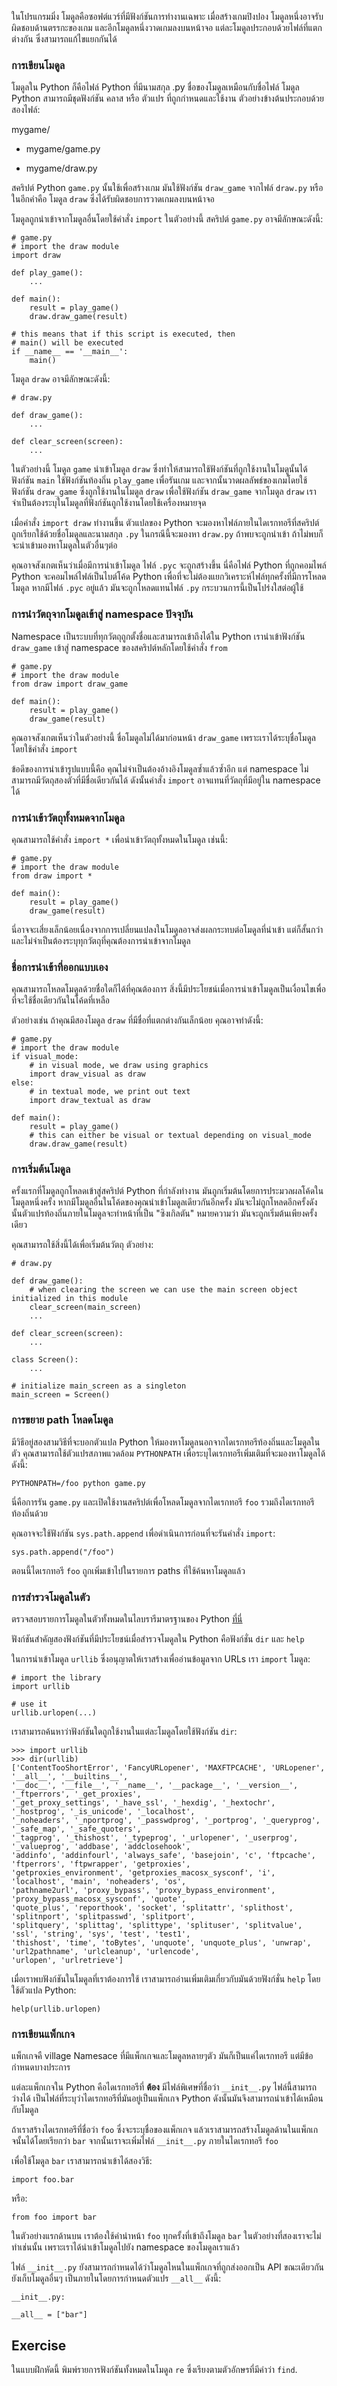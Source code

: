 ในโปรแกรมมิ่ง โมดูลคือซอฟต์แวร์ที่มีฟังก์ชันการทำงานเฉพาะ เมื่อสร้างเกมปิงปอง โมดูลหนึ่งอาจรับผิดชอบด้านตรรกะของเกม และอีกโมดูลหนึ่งวาดเกมลงบนหน้าจอ แต่ละโมดูลประกอบด้วยไฟล์ที่แตกต่างกัน ซึ่งสามารถแก้ไขแยกกันได้

### การเขียนโมดูล

โมดูลใน Python ก็คือไฟล์ Python ที่มีนามสกุล .py ชื่อของโมดูลเหมือนกับชื่อไฟล์ โมดูล Python สามารถมีชุดฟังก์ชัน คลาส หรือ ตัวแปร ที่ถูกกำหนดและใช้งาน ตัวอย่างข้างต้นประกอบด้วยสองไฟล์:

mygame/

- mygame/game.py

- mygame/draw.py

สคริปต์ Python `game.py` นั้นใช้เพื่อสร้างเกม มันใช้ฟังก์ชัน `draw_game` จากไฟล์ `draw.py` หรือในอีกคำคือ โมดูล `draw` ซึ่งได้รับผิดชอบการวาดเกมลงบนหน้าจอ 

โมดูลถูกนำเข้าจากโมดูลอื่นโดยใช้คำสั่ง `import` ในตัวอย่างนี้ สคริปต์ `game.py` อาจมีลักษณะดังนี้:

    # game.py
    # import the draw module
    import draw
    
    def play_game():
        ...
    
    def main():
        result = play_game()
        draw.draw_game(result)
        
    # this means that if this script is executed, then 
    # main() will be executed
    if __name__ == '__main__':
        main()

โมดูล `draw` อาจมีลักษณะดังนี้:

    # draw.py
    
    def draw_game():
        ...

    def clear_screen(screen):
        ...

ในตัวอย่างนี้ โมดูล `game` นำเข้าโมดูล `draw` ซึ่งทำให้สามารถใช้ฟังก์ชันที่ถูกใช้งานในโมดูนั้นได้ ฟังก์ชัน `main` ใช้ฟังก์ชันท้องถิ่น `play_game` เพื่อรันเกม และจากนั้นวาดผลลัพธ์ของเกมโดยใช้ฟังก์ชัน `draw_game` ซึ่งถูกใช้งานในโมดูล `draw` เพื่อใช้ฟังก์ชัน `draw_game` จากโมดูล `draw` เราจำเป็นต้องระบุในโมดูลที่ฟังก์ชันถูกใช้งานโดยใช้เครื่องหมายจุด

เมื่อคำสั่ง `import draw` ทำงานขึ้น ตัวแปลของ Python จะมองหาไฟล์ภายในไดเรกทอรีที่สคริปต์ถูกเรียกใช้ด้วยชื่อโมดูลและนามสกุล `.py` ในกรณีนี้จะมองหา `draw.py` ถ้าพบจะถูกนำเข้า ถ้าไม่พบก็จะนำเข้ามองหาโมดูลในตัวอื่นๆต่อ

คุณอาจสังเกตเห็นว่าเมื่อมีการนำเข้าโมดูล ไฟล์ `.pyc` จะถูกสร้างขึ้น นี่คือไฟล์ Python ที่ถูกคอมไพล์ Python จะคอมไพล์ไฟล์เป็นไบต์โค้ด Python เพื่อที่จะไม่ต้องแยกวิเคราะห์ไฟล์ทุกครั้งที่มีการโหลดโมดูล หากมีไฟล์ `.pyc` อยู่แล้ว มันจะถูกโหลดแทนไฟล์ `.py` กระบวนการนี้เป็นโปร่งใสต่อผู้ใช้

### การนำวัตถุจากโมดูลเข้าสู่ namespace ปัจจุบัน

Namespace เป็นระบบที่ทุกวัตถุถูกตั้งชื่อและสามารถเข้าถึงได้ใน Python เรานำเข้าฟังก์ชัน `draw_game` เข้าสู่ namespace ของสคริปต์หลักโดยใช้คำสั่ง `from`

    # game.py
    # import the draw module
    from draw import draw_game
    
    def main():
        result = play_game()
        draw_game(result)

คุณอาจสังเกตเห็นว่าในตัวอย่างนี้ ชื่อโมดูลไม่ได้มาก่อนหน้า `draw_game` เพราะเราได้ระบุชื่อโมดูลโดยใช้คำสั่ง `import`

ข้อดีของการนำเข้ารูปแบบนี้คือ คุณไม่จำเป็นต้องอ้างอิงโมดูลซ้ำแล้วซ้ำอีก แต่ namespace ไม่สามารถมีวัตถุสองตัวที่มีชื่อเดียวกันได้ ดังนั้นคำสั่ง `import` อาจแทนที่วัตถุที่มีอยู่ใน namespace ได้

### การนำเข้าวัตถุทั้งหมดจากโมดูล

คุณสามารถใช้คำสั่ง `import *` เพื่อนำเข้าวัตถุทั้งหมดในโมดูล เช่นนี้:

    # game.py
    # import the draw module
    from draw import *
    
    def main():
        result = play_game()
        draw_game(result)

นี่อาจจะเสี่ยงเล็กน้อยเนื่องจากการเปลี่ยนแปลงในโมดูลอาจส่งผลกระทบต่อโมดูลที่นำเข้า แต่ก็สั้นกว่า และไม่จำเป็นต้องระบุทุกวัตถุที่คุณต้องการนำเข้าจากโมดูล

### ชื่อการนำเข้าที่ออกแบบเอง

คุณสามารถโหลดโมดูลด้วยชื่อใดก็ได้ที่คุณต้องการ สิ่งนี้มีประโยชน์เมื่อการนำเข้าโมดูลเป็นเงื่อนไขเพื่อที่จะใช้ชื่อเดียวกันในโค้ดที่เหลือ

ตัวอย่างเช่น ถ้าคุณมีสองโมดูล `draw` ที่มีชื่อที่แตกต่างกันเล็กน้อย คุณอาจทำดังนี้:

    # game.py
    # import the draw module
    if visual_mode:
        # in visual mode, we draw using graphics
        import draw_visual as draw
    else:
        # in textual mode, we print out text
        import draw_textual as draw
    
    def main():
        result = play_game()
        # this can either be visual or textual depending on visual_mode
        draw.draw_game(result)

### การเริ่มต้นโมดูล

ครั้งแรกที่โมดูลถูกโหลดเข้าสู่สคริปต์ Python ที่กำลังทำงาน มันถูกเริ่มต้นโดยการประมวลผลโค้ดในโมดูลหนึ่งครั้ง หากมีโมดูลอื่นในโค้ดของคุณนำเข้าโมดูลเดียวกันอีกครั้ง มันจะไม่ถูกโหลดอีกครั้งดังนั้นตัวแปรท้องถิ่นภายในโมดูลจะทำหน้าที่เป็น "ซิงเกิลตัน" หมายความว่า มันจะถูกเริ่มต้นเพียงครั้งเดียว

คุณสามารถใช้สิ่งนี้ได้เพื่อเริ่มต้นวัตถุ ตัวอย่าง:

    # draw.py
    
    def draw_game():
        # when clearing the screen we can use the main screen object initialized in this module
        clear_screen(main_screen)
        ...

    def clear_screen(screen):
        ...
        
    class Screen():
        ...

    # initialize main_screen as a singleton
    main_screen = Screen()

### การขยาย path โหลดโมดูล

มีวิธีอยู่สองสามวิธีที่จะบอกตัวแปล Python ให้มองหาโมดูลนอกจากไดเรกทอรีท้องถิ่นและโมดูลในตัว คุณสามารถใช้ตัวแปรสภาพแวดล้อม `PYTHONPATH` เพื่อระบุไดเรกทอรีเพิ่มเติมที่จะมองหาโมดูลได้ดังนี้:

    PYTHONPATH=/foo python game.py

นี่คือการรัน `game.py` และเปิดใช้งานสคริปต์เพื่อโหลดโมดูลจากไดเรกทอรี `foo` รวมถึงไดเรกทอรีท้องถิ่นด้วย

คุณอาจจะใช้ฟังก์ชัน `sys.path.append` เพื่อดำเนินการก่อนที่จะรันคำสั่ง `import`:

    sys.path.append("/foo")

ตอนนี้ไดเรกทอรี `foo` ถูกเพิ่มเข้าไปในรายการ paths ที่ใช้ค้นหาโมดูลแล้ว

### การสำรวจโมดูลในตัว

ตรวจสอบรายการโมดูลในตัวทั้งหมดในไลบรารีมาตรฐานของ Python [ที่นี่](https://docs.python.org/3/library/)

ฟังก์ชันสำคัญสองฟังก์ชันที่มีประโยชน์เมื่อสำรวจโมดูลใน Python คือฟังก์ชั่น `dir` และ `help`

ในการนำเข้าโมดูล `urllib` ซึ่งอนุญาตให้เราสร้างเพื่ออ่านข้อมูลจาก URLs เรา `import` โมดูล:

    # import the library
    import urllib

    # use it
    urllib.urlopen(...)

เราสามารถค้นหาว่าฟังก์ชันใดถูกใช้งานในแต่ละโมดูลโดยใช้ฟังก์ชัน `dir`:

    >>> import urllib
    >>> dir(urllib)
    ['ContentTooShortError', 'FancyURLopener', 'MAXFTPCACHE', 'URLopener', '__all__', '__builtins__', 
    '__doc__', '__file__', '__name__', '__package__', '__version__', '_ftperrors', '_get_proxies', 
    '_get_proxy_settings', '_have_ssl', '_hexdig', '_hextochr', '_hostprog', '_is_unicode', '_localhost', 
    '_noheaders', '_nportprog', '_passwdprog', '_portprog', '_queryprog', '_safe_map', '_safe_quoters', 
    '_tagprog', '_thishost', '_typeprog', '_urlopener', '_userprog', '_valueprog', 'addbase', 'addclosehook', 
    'addinfo', 'addinfourl', 'always_safe', 'basejoin', 'c', 'ftpcache', 'ftperrors', 'ftpwrapper', 'getproxies', 
    'getproxies_environment', 'getproxies_macosx_sysconf', 'i', 'localhost', 'main', 'noheaders', 'os', 
    'pathname2url', 'proxy_bypass', 'proxy_bypass_environment', 'proxy_bypass_macosx_sysconf', 'quote', 
    'quote_plus', 'reporthook', 'socket', 'splitattr', 'splithost', 'splitnport', 'splitpasswd', 'splitport', 
    'splitquery', 'splittag', 'splittype', 'splituser', 'splitvalue', 'ssl', 'string', 'sys', 'test', 'test1', 
    'thishost', 'time', 'toBytes', 'unquote', 'unquote_plus', 'unwrap', 'url2pathname', 'urlcleanup', 'urlencode', 
    'urlopen', 'urlretrieve']

เมื่อเราพบฟังก์ชันในโมดูลที่เราต้องการใช้ เราสามารถอ่านเพิ่มเติมเกี่ยวกับมันด้วยฟังก์ชั่น `help` โดยใช้ตัวแปล Python:

    help(urllib.urlopen)

### การเขียนแพ็กเกจ

แพ็กเกจคื village Namesace ที่มีแพ็กเกจและโมดูลหลายๆตัว มันก็เป็นแค่ไดเรกทอรี แต่มีข้อกำหนดบางประการ

แต่ละแพ็กเกจใน Python คือไดเรกทอรีที่ **ต้อง** มีไฟล์พิเศษที่ชื่อว่า `__init__.py` ไฟล์นี้สามารถว่างได้ เป็นไฟล์ที่ระบุว่าไดเรกทอรีที่มันอยู่เป็นแพ็กเกจ Python ดังนั้นมันจึงสามารถนำเข้าได้เหมือนกับโมดูล

ถ้าเราสร้างไดเรกทอรีที่ชื่อว่า `foo` ซึ่งจะระบุชื่อของแพ็กเกจ แล้วเราสามารถสร้างโมดูลด้านในแพ็กเกจนั้นได้โดยเรียกว่า `bar` จากนั้นเราจะเพิ่มไฟล์ `__init__.py` ภายในไดเรกทอรี `foo`

เพื่อใช้โมดูล `bar` เราสามารถนำเข้าได้สองวิธี:

    import foo.bar

หรือ:

    from foo import bar

ในตัวอย่างแรกด้านบน เราต้องใช้คำนำหน้า `foo` ทุกครั้งที่เข้าถึงโมดูล `bar` ในตัวอย่างที่สองเราจะไม่ทำเช่นนั้น เพราะเราได้นำเข้าโมดูลไปยัง namespace ของโมดูลเราแล้ว

ไฟล์ `__init__.py` ยังสามารถกำหนดได้ว่าโมดูลไหนในแพ็กเกจที่ถูกส่งออกเป็น API ขณะเดียวกันยังเก็บโมดูลอื่นๆ เป็นภายในโดยการกำหนดตัวแปร `__all__` ดังนี้:

    __init__.py:

    __all__ = ["bar"]

Exercise
--------

ในแบบฝึกหัดนี้ พิมพ์รายการฟังก์ชันทั้งหมดในโมดูล `re` ซึ่งเรียงตามตัวอักษรที่มีคำว่า `find`.